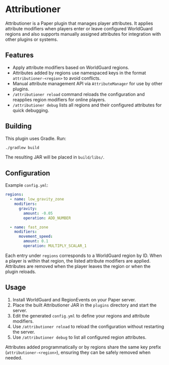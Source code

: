 # Attributioner

Attributioner is a Paper plugin that manages player attributes. It applies attribute modifiers when players enter or leave configured WorldGuard regions and also supports manually assigned attributes for integration with other plugins or systems.

## Features

- Apply attribute modifiers based on WorldGuard regions.
- Attributes added by regions use namespaced keys in the format `attributioner-<region>` to avoid conflicts.
- Manual attribute management API via `AttributeManager` for use by other plugins.
- `/attributioner reload` command reloads the configuration and reapplies region modifiers for online players.
- `/attributioner debug` lists all regions and their configured attributes for quick debugging.

## Building

This plugin uses Gradle. Run:

```bash
./gradlew build
```

The resulting JAR will be placed in `build/libs/`.

## Configuration

Example `config.yml`:

```yaml
regions:
  - name: low_gravity_zone
    modifiers:
      gravity:
        amount: -0.05
        operation: ADD_NUMBER

  - name: fast_zone
    modifiers:
      movement_speed:
        amount: 0.1
        operation: MULTIPLY_SCALAR_1
```

Each entry under `regions` corresponds to a WorldGuard region by ID. When a player is within that region, the listed attribute modifiers are applied. Attributes are removed when the player leaves the region or when the plugin reloads.

## Usage

1. Install WorldGuard and RegionEvents on your Paper server.
2. Place the built Attributioner JAR in the `plugins` directory and start the server.
3. Edit the generated `config.yml` to define your regions and attribute modifiers.
4. Use `/attributioner reload` to reload the configuration without restarting the server.
5. Use `/attributioner debug` to list all configured region attributes.

Attributes added programmatically or by regions share the same key prefix (`attributioner-<region>`), ensuring they can be safely removed when needed.
